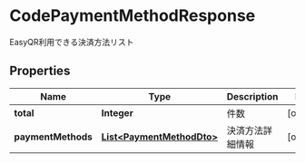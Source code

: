 

# CodePaymentMethodResponse

EasyQR利用できる決済方法リスト
## Properties

Name | Type | Description | Notes
------------ | ------------- | ------------- | -------------
**total** | **Integer** | 件数 |  [optional]
**paymentMethods** | [**List&lt;PaymentMethodDto&gt;**](PaymentMethodDto.md) | 決済方法詳細情報 |  [optional]



